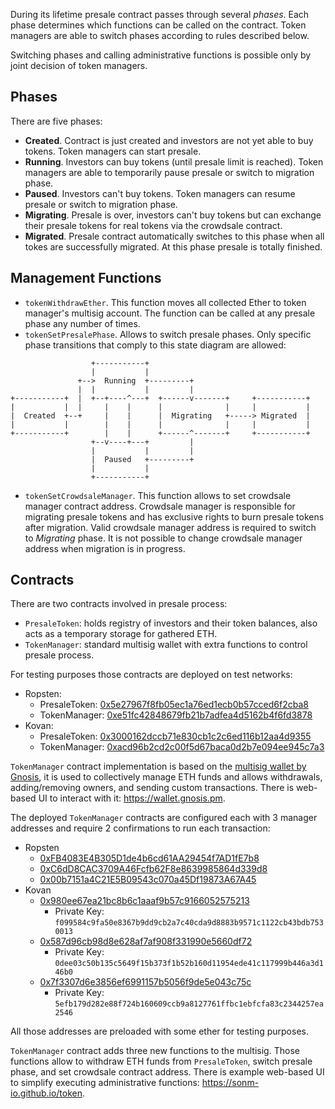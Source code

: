 During its lifetime presale contract passes through several *phases*. Each
phase determines which functions can be called on the contract. Token managers
are able to switch phases according to rules described below.

Switching phases and calling administrative functions is possible only by
joint decision of token managers.


Phases
------

There are five phases:
  - **Created**. Contract is just created and investors are not yet able to
    buy tokens. Token managers can start presale.
  - **Running**. Investors can buy tokens (until presale limit is reached).
    Token managers are able to temporarily pause presale or switch to
    migration phase.
  - **Paused**. Investors can't buy tokens. Token managers can resume presale
    or switch to migration phase.
  - **Migrating**. Presale is over, investors can't buy tokens but can
    exchange their presale tokens for real tokens via the crowdsale contract.
  - **Migrated**. Presale contract automatically switches to this phase when
    all tokes are successfully migrated. At this phase presale is totally
    finished.


Management Functions
--------------------

  - `tokenWithdrawEther`. This function moves all collected Ether to token
    manager's multisig account. The function can be called at any presale
    phase any number of times.
  - `tokenSetPresalePhase`. Allows to switch presale phases. Only specific
    phase transitions that comply to this state diagram are allowed:


```
                  +-----------+
                  |           |
               +-->  Running  +---------+
               |  |           |         |
+-----------+  |  +--+----^---+  +------v-------+     +-----------+
|           |  |     |    |      |              |     |           |
|  Created  +--+     |    |      |  Migrating   +-----> Migrated  |
|           |        |    |      |              |     |           |
+-----------+        |    |      +------^-------+     +-----------+
                  +--v----+---+         |
                  |           |         |
                  |  Paused   +---------+
                  |           |
                  +-----------+
```

  - `tokenSetCrowdsaleManager`. This function allows to set crowdsale manager
    contract address. Crowdsale manager is responsible for migrating presale
    tokens and has exclusive rights to burn presale tokens after migration.
    Valid crowdsale manager address is required to switch to *Migrating*
    phase. It is not possible to change crowdsale manager address when
    migration is in progress.

Contracts
---------
There are two contracts involved in presale process:

  - `PresaleToken`: holds registry of investors and their token balances, also acts as a temporary storage for gathered ETH.
  - `TokenManager`:  standard multisig wallet with extra functions to control presale process.

For testing purposes those contracts are deployed on test networks:

  - Ropsten:
    - PresaleToken: [0x5e27967f8fb05ec1a76ed1ecb0b57cced6f2cba8](https://testnet.etherscan.io/address/0x5e27967f8fb05ec1a76ed1ecb0b57cced6f2cba8)
    - TokenManager: [0xe51fc42848679fb21b7adfea4d5162b4f6fd3878](https://testnet.etherscan.io/address/0xe51fc42848679fb21b7adfea4d5162b4f6fd3878)
  - Kovan:
    - PresaleToken: [0x3000162dccb71e830cb1c2c6ed116b12aa4d9355](https://kovan.etherscan.io/address/0x3000162dccb71e830cb1c2c6ed116b12aa4d9355)
    - TokenManager: [0xacd96b2cd2c00f5d67baca0d2b7e094ee945c7a3](https://kovan.etherscan.io/address/0xacd96b2cd2c00f5d67baca0d2b7e094ee945c7a3)

`TokenManager` contract implementation is based on the [multisig wallet by Gnosis](https://blog.gnosis.pm/release-of-new-multisig-wallet-59b6811f7edc), it is used to collectively manage ETH funds and allows withdrawals, adding/removing owners, and sending custom transactions. There is web-based UI to interact with it: https://wallet.gnosis.pm.

The deployed `TokenManager` contracts are configured each with 3 manager addresses and require 2 confirmations to run each transaction:

  - Ropsten
    -  [0xFB4083E4B305D1de4b6cd61AA29454f7AD1fE7b8](https://testnet.etherscan.io/address/0xFB4083E4B305D1de4b6cd61AA29454f7AD1fE7b8)
    - [0xC6dD8CAC3709A46Fcfb62F8e8639985864d339d8](https://testnet.etherscan.io/address/0xC6dD8CAC3709A46Fcfb62F8e8639985864d339d8)
    - [0x00b7151a4C21E5B09543c070a45Df19873A67A45](https://testnet.etherscan.io/address/0x00b7151a4C21E5B09543c070a45Df19873A67A45)
  - Kovan
    - [0x980ee67ea21bc8b6c1aaaf9b57c9166052575213](https://kovan.etherscan.io/address/0x980ee67ea21bc8b6c1aaaf9b57c9166052575213)
      - Private Key: `f099584c9fa50e8367b9dd9cb2a7c40cda9d8883b9571c1122cb43bdb7530013`
    - [0x587d96cb98d8e628af7af908f331990e5660df72](https://kovan.etherscan.io/address/0x587d96cb98d8e628af7af908f331990e5660df72)
      - Private Key: `0dee03c50b135c5649f15b373f1b52b160d11954ede41c117999b446a3d146b0`
    - [0x7f3307d6e3856ef6991157b5056f9de5e043c75c](https://kovan.etherscan.io/address/0x7f3307d6e3856ef6991157b5056f9de5e043c75c)
      - Private Key: `5efb179d282e88f724b160609ccb9a8127761ffbc1ebfcfa83c2344257ea2546`

All those addresses are preloaded with some ether for testing purposes.

`TokenManager` contract adds three new functions to the multisig. Those functions allow to withdraw ETH funds from `PresaleToken`, switch presale phase, and set crowdsale contract address.
There is example web-based UI to simplify executing administrative functions: https://sonm-io.github.io/token.

